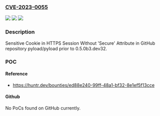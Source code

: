 ### [CVE-2023-0055](https://cve.mitre.org/cgi-bin/cvename.cgi?name=CVE-2023-0055)
![](https://img.shields.io/static/v1?label=Product&message=pyload%2Fpyload&color=blue)
![](https://img.shields.io/static/v1?label=Version&message=%3C%200.5.0b3.dev32%20&color=brighgreen)
![](https://img.shields.io/static/v1?label=Vulnerability&message=CWE-614%20Sensitive%20Cookie%20in%20HTTPS%20Session%20Without%20'Secure'%20Attribute&color=brighgreen)

### Description

Sensitive Cookie in HTTPS Session Without 'Secure' Attribute in GitHub repository pyload/pyload prior to 0.5.0b3.dev32.

### POC

#### Reference
- https://huntr.dev/bounties/ed88e240-99ff-48a1-bf32-8e1ef5f13cce

#### Github
No PoCs found on GitHub currently.

